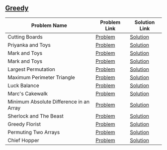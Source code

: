 ## [Greedy](https://www.hackerrank.com/domains/algorithms/greedy)

Problem Name|Problem Link|Solution Link
---|---|---
Cutting Boards|[Problem](https://www.hackerrank.com/challenges/board-cutting/problem)|[Solution](./board-cutting.cpp)
Priyanka and Toys|[Problem](https://www.hackerrank.com/challenges/priyanka-and-toys/problem)|[Solution](./priyanka-and-toys.cpp)
Mark and Toys|[Problem](https://www.hackerrank.com/challenges/mark-and-toys/problem)|[Solution](./mark-and-toys.cpp)
Mark and Toys|[Problem](https://www.hackerrank.com/challenges/mark-and-toys/problem)|[Solution](./mark-and-toys.cpp)
Largest Permutation|[Problem](https://www.hackerrank.com/challenges/largest-permutation/problem)|[Solution](./largest-permutation.cpp)
Maximum Perimeter Triangle|[Problem](https://www.hackerrank.com/challenges/maximum-perimeter-triangle/problem)|[Solution](./maximum-perimeter-triangle.cpp)
Luck Balance|[Problem](https://www.hackerrank.com/challenges/luck-balance/problem)|[Solution](./luck-balance.cpp)
Marc's Cakewalk|[Problem](https://www.hackerrank.com/challenges/marcs-cakewalk/problem)|[Solution](./marcs-cakewalk.cpp)
Minimum Absolute Difference in an Array|[Problem](https://www.hackerrank.com/challenges/minimum-absolute-difference-in-an-array/problem)|[Solution](./minimum-absolute-difference-in-an-array.cpp)
Sherlock and The Beast|[Problem](https://www.hackerrank.com/challenges/sherlock-and-the-beast/problem)|[Solution](./sherlock-and-the-beast.c)
Greedy Florist|[Problem](https://www.hackerrank.com/challenges/greedy-florist/problem)|[Solution](./greedy_florist.cpp)
Permuting Two Arrays|[Problem](https://www.hackerrank.com/challenges/two-arrays/problem)|[Solution](./permuting_two_arrays.cpp)
Chief Hopper|[Problem](https://www.hackerrank.com/challenges/chief-hopper/problem)|[Solution](./chief_hopper.cpp)
